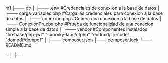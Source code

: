 m1
├─── db
│     ├─── .env #Credenciales de conexion a la base de datos
│     ├─── carga_variables.php #Carga las credenciales para conexion a la base de datos
│     ├─── conexion.php #Genera una conexion a la base de datos
│     └─── ConexionPrueba.php #Prueba de funcionalidad de una conexion simple a la base de datos
│
└─── vendor #Componentes instalados "firebase/php-jwt" "spomky-labs/otphp" "endroid/qr-code" "dompdf/dompdf"
│
├─── composer.json
├─── composer.lock
└─── README.md




└
│
├
─